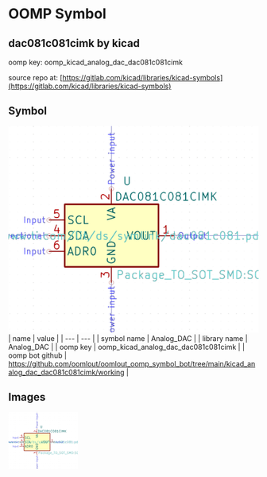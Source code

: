 # OOMP Symbol  
## dac081c081cimk  by kicad  
  
oomp key: oomp_kicad_analog_dac_dac081c081cimk  
  
source repo at: [https://gitlab.com/kicad/libraries/kicad-symbols](https://gitlab.com/kicad/libraries/kicad-symbols)  
## Symbol  
  
[![working.png](working_600.png)](working.png)  
| name | value | 
| --- | --- | 
| symbol name | Analog_DAC | 
| library name | Analog_DAC | 
| oomp key | oomp_kicad_analog_dac_dac081c081cimk | 
| oomp bot github | https://github.com/oomlout/oomlout_oomp_symbol_bot/tree/main/kicad_analog_dac_dac081c081cimk/working | 
## Images  
  
[![working.png](working_140.png)](working.png)  
